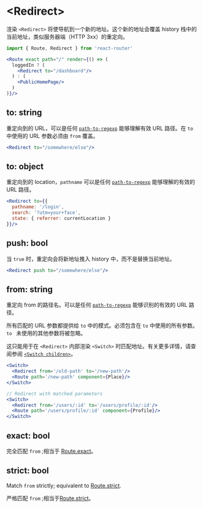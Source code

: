 # &lt;Redirect>

渲染 `<Redirect>` 将使导航到一个新的地址。这个新的地址会覆盖 history 栈中的当前地址，类似服务器端（HTTP 3xx）的重定向。

```jsx
import { Route, Redirect } from 'react-router'

<Route exact path="/" render={() => (
  loggedIn ? (
    <Redirect to="/dashboard"/>
  ) : (
    <PublicHomePage/>
  )
)}/>
```

## to: string

重定向到的 URL，可以是任何 [`path-to-regexp`](https://www.npmjs.com/package/path-to-regexp) 能够理解有效 URL 路径。在 `to` 中使用的 URL 参数必须由 `from` 覆盖。

```jsx
<Redirect to="/somewhere/else"/>
```

## to: object

重定向到的 location，`pathname` 可以是任何 [`path-to-regexp`](https://www.npmjs.com/package/path-to-regexp) 能够理解的有效的 URL 路径。

```jsx
<Redirect to={{
  pathname: '/login',
  search: '?utm=your+face',
  state: { referrer: currentLocation }
}}/>
```

## push: bool

当 `true` 时，重定向会将新地址推入 history 中，而不是替换当前地址。

```jsx
<Redirect push to="/somewhere/else"/>
```

## from: string

重定向 from 的路径名。可以是任何 [`path-to-regexp`](https://www.npmjs.com/package/path-to-regexp) 能够识别的有效的 URL 路径。

所有匹配的 URL 参数都提供给 `to` 中的模式。必须包含在 `to` 中使用的所有参数。 `to ` 未使用的其他参数将被忽略。

这只能用于在 `<Redirect>` 内部渲染 `<Switch>` 时匹配地址。有关更多详情，请查阅参阅 [`<Switch children>`](./Switch.md#children-node)。

```jsx
<Switch>
  <Redirect from='/old-path' to='/new-path'/>
  <Route path='/new-path' component={Place}/>
</Switch>
```

```jsx
// Redirect with matched parameters
<Switch>
  <Redirect from='/users/:id' to='/users/profile/:id'/>
  <Route path='/users/profile/:id' component={Profile}/>
</Switch>
```

## exact: bool

完全匹配 `from` ;相当于 [Route.exact](./Route.md#exact-bool)。

## strict: bool

Match `from` strictly; equivalent to [Route.strict](./Route.md#strict-bool).

严格匹配  `from` ;相当于[Route.strict](./Route.md#strict-bool)。
